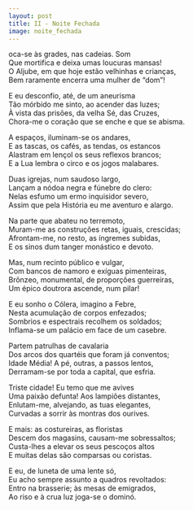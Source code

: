 ```yaml
---
layout: post
title: II - Noite Fechada
image: noite_fechada
---
```

<span class="caps" alt="T"></span>oca-se às grades, nas cadeias. Som  
Que mortifica e deixa umas loucuras mansas!  
O Aljube, em que hoje estão velhinhas e crianças,  
Bem raramente encerra uma mulher de “dom”!  

E eu desconfio, até, de um aneurisma  
Tão mórbido me sinto, ao acender das luzes;  
À vista das prisões, da velha Sé, das Cruzes,  
Chora-me o coração que se enche e que se abisma.  

A espaços, iluminam-se os andares,  
E as tascas, os cafés, as tendas, os estancos  
Alastram em lençol os seus reflexos brancos;  
E a Lua lembra o circo e os jogos malabares.  

Duas igrejas, num saudoso largo,  
Lançam a nódoa negra e fúnebre do clero:  
Nelas esfumo um ermo inquisidor severo,  
Assim que pela História eu me aventuro e alargo.  

Na parte que abateu no terremoto,  
Muram-me as construções retas, iguais, crescidas;  
Afrontam-me, no resto, as íngremes subidas,  
E os sinos dum tanger monástico e devoto.  

Mas, num recinto público e vulgar,  
Com bancos de namoro e exíguas pimenteiras,  
Brônzeo, monumental, de proporções guerreiras,  
Um épico doutrora ascende, num pilar!  

E eu sonho o Cólera, imagino a Febre,  
Nesta acumulação de corpos enfezados;  
Sombrios e espectrais recolhem os soldados;  
Inflama-se um palácio em face de um casebre.  

Partem patrulhas de cavalaria  
Dos arcos dos quartéis que foram já conventos;  
Idade Média! A pé, outras, a passos lentos,  
Derramam-se por toda a capital, que esfria.  

Triste cidade! Eu temo que me avives  
Uma paixão defunta! Aos lampiões distantes,  
Enlutam-me, alvejando, as tuas elegantes,  
Curvadas a sorrir às montras dos ourives.  

E mais: as costureiras, as floristas  
Descem dos magasins, causam-me sobressaltos;  
Custa-lhes a elevar os seus pescoços altos  
E muitas delas são comparsas ou coristas.  

E eu, de luneta de uma lente só,  
Eu acho sempre assunto a quadros revoltados:  
Entro na brasserie; às mesas de emigrados,  
Ao riso e à crua luz joga-se o dominó.  